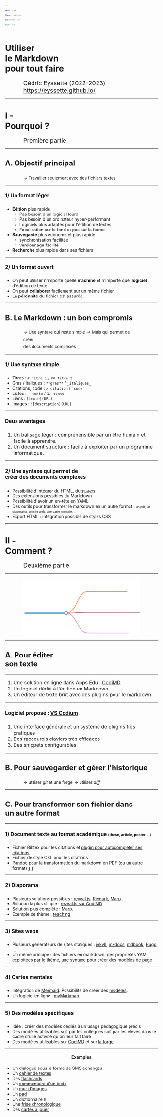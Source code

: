 ```yaml
---
marp: true
theme: teaching
paginate: true
size: 4:3
---
```


<!-- _class: titre -->
<style scoped>
span {font-size:0.7em}
</style>

# Utiliser <br>le Markdown<br>pour tout faire<!-- fit -->

Cédric Eyssette (2022-2023)
https://eyssette.github.io/

---
<!-- _class: partie -->
# I - <br>Pourquoi ? <!-- fit -->
Première partie


---
<!-- _class: souspartie -->
<style scoped>
p {margin:20px 60px; font-size:1.5em}
</style>

## A. Objectif principal

<span data-marpit-fragment="1">→ Travailler seulement avec des fichiers textes</span>

---
<!-- _class: etape fp -->
<style scoped>
h3 {padding-bottom:0.8em; font-size:1.2em}
</style>

### 1/ Un format léger
* **Édition** plus rapide
  * Pas besoin d'un logiciel lourd
  * Pas besoin d'un ordinateur hyper-performant 
  * Logiciels plus adaptés pour l'édition de textes
  * Focalisation sur le fond et pas sur la forme
* **Sauvegarde** plus économe et plus rapide
  * synchronisation facilitée
  * versionnage facilité
* **Recherche** plus rapide dans ses fichiers

<!-- 
VSCodium : évoquer (en parler plus tard)
git, forge pour synchronisation et versionnage
évoquer système de nommage des fichiers -->


---
<!-- _class: etape fpppppp -->
<style scoped>
h3 {padding-bottom:0.8em; font-size:1.2em}
</style>

### 2/ Un format ouvert

* On peut utiliser n'importe quelle **machine** et n'importe quel **logiciel** d'édition de texte
* On peut **collaborer** facilement sur un même fichier
* La **pérennité** du fichier est assurée


<!-- Pas prisonnier d'un logiciel qui doit être installé, on peut travailler de partout même avec un éditeur en ligne
(VS Code : édition en ligne possible) -->


---
<!-- _class: souspartie -->
<style scoped>
p {margin:0px 60px; font-size:1.2em}
</style>

## B. Le Markdown : un bon compromis

<span data-marpit-fragment="1">→ Une syntaxe qui reste simple</span>
<span data-marpit-fragment="2">→ Mais qui permet de créer<br>des documents complexes</span>


---
<!-- _class: etape fppp -->
<style scoped>
h3 {padding-bottom:0.8em; font-size:1.2em}
p {text-align:left;}
</style>

### 1/ Une syntaxe simple

* Titres : `# Titre 1` / `## Titre 2`
* Gras / italiques : `**gras**` / `_italiques_`
* Citations, code : `> citation` / ``` `code` ``` 
* Listes : `- texte` / `1. texte`
* Liens : `[texte](URL)`
* Images : `![description](URL)`


---
<!-- _class:  -->

### Deux avantages

1) Un balisage léger : compréhensible par un être humain et facile à apprendre.
2) Un document structuré : facile à exploiter par un programme informatique.

---
<!-- _class: etape fpp -->
<style scoped>
h3 {padding-bottom:0.5em; font-size:1.2em}
</style>

### 2/ Une syntaxe qui permet de <br>créer des documents complexes

* Possibilité d'intégrer du HTML, du $\LaTeX$
* Des extensions possibles du Markdown
* Possibilité d'avoir un en-tête en YAML
* Des outils pour transformer le markdown en un autre format : <span data-marpit-fragment="1">un pdf</span><span data-marpit-fragment="2">, un diaporama</span><span data-marpit-fragment="3">, un site web</span><span data-marpit-fragment="4">, une carte mentale, …</span>
* Export HTML : intégration possible de styles CSS

<!-- 
Extensions du markdown :
notes de bas de page
tableaux
texte souligné / surligné / supprimé / exposant / indices

https://github.com/CriticMarkup/CriticMarkup-toolkit


Ajouter ?
Des outils pour intégrer dans du markdown d'autres fichiers ?
fichier bibtex pour les 
-->

---
<!-- _class: partie -->
# II - <br>Comment ? <!-- fit -->
Deuxième partie


---
<!-- _class: i1t0 pp -->
<style scoped>
</style>

![](https://raw.githubusercontent.com/eyssette/mindmap/main/utiliser-le-markdown-pour-tout-faire-comment.svg)


---
<!-- _class: souspartie -->
## A. Pour éditer <br>son texte


---
<!-- _class:  -->
<style scoped>
ol {font-size:1.15em}
</style>
1) Une solution en ligne dans Apps Edu : [CodiMD](https://codimd.apps.education.fr/)
2) Un logiciel dédié à l'édition en Markdown
3) Un éditeur de texte brut avec des plugins pour le markdown


---
<!-- _class:  -->
### Logiciel proposé : [VS Codium](https://vscodium.com/)

1) Une interface générale et un système de plugins très pratiques
2) Des raccourcis claviers très efficaces
3) Des snippets configurables

<!-- Faire démonstration :
correction de copies / création d'un diaporama
-->

---
<!-- _class: souspartie -->
<style scoped>
h2 {font-size:1.7em}
p {font-size:1.4em; margin: 0 60px}
</style>
## B. Pour sauvegarder et gérer l'historique

<span data-marpit-fragment="1">→ utiliser _git_ et une forge</span>
<span data-marpit-fragment="2">→ utiliser _diff_</span>

---
<!-- _class: souspartie -->
## C. Pour transformer son fichier dans <br>un autre format


---
<!-- _class: etape fppppppp -->
<style scoped>
span {font-size:0.7em}
</style>
### 1) Document texte au format académique <span>(thèse, article, poster …)</span>

* Fichier Bibtex pour les citations et [plugin pour autocompléter ses citations](https://marketplace.visualstudio.com/items?itemName=notZaki.pandocciter)
* Fichier de style CSL pour les citations
* [Pandoc](https://pandoc.org/) pour la transformation du markdown en PDF (ou un autre format) [:link:](https://programminghistorian.org/fr/lecons/redaction-durable-avec-pandoc-et-markdown) [:link:](https://www.arthurperret.fr/cours/pandoc.html)


<!-- 
https://ineed.coffee/post/how-to-write-an-acm-styled-conference-paper-using-markdownpandoc

http://programminghistorian.org/en/lessons/sustainable-authorship-in-plain-text-using-pandoc-and-markdown
 -->

---
<!-- _class: etape -->
### 2) Diaporama

* Plusieurs solutions possibles : [reveal.js](https://revealjs.com/), [Remark](https://remarkjs.com/#1), [Marp](https://marp.app/) …
* Solution la plus simple : [reveal.js sur CodiMD](https://codimd.apps.education.fr/dj4bCWxPTVeoWWFnZ3uFiA?both)
* Solution plus complète : [Marp](https://marp.app/).
* Exemple de thème : [teaching](https://eyssette.github.io/teaching-theme-for-marp/)

<!-- Montrer comment Marp fonctionne -->


---
<!-- _class: etape -->
### 3) Sites webs

* Plusieurs générateurs de sites statiques : [jekyll](https://jekyllrb.com/), [mkdocs](https://www.mkdocs.org/), [mdbook](https://rust-lang.github.io/mdBook/), [Hugo](https://gohugo.io/) …
* Un même principe : des fichiers en markdown, des propriétés YAML exploitées par le thème, une syntaxe pour créer des modèles de page


---
<!-- _class: etape -->
### 4) Cartes mentales

* Intégration de [Mermaid](https://mermaid.js.org/). Possibilité de créer des [modèles](https://codimd.apps.education.fr/o1E9rMaMTg2rik93decJUg?both).
* Un logiciel en ligne : [myMarkmap](https://mymarkmap.netlify.app/)

<!-- Montrer comment myMarkmap fonctionne -->

---
<!-- _class: etape fppppppp -->
### 5) Des modèles spécifiques

* Idée : créer des modèles dédiés à un usage pédagogique précis
* Des modèles utilisables soit par les collègues soit par les élèves dans le cadre d'une activité qu'on leur fait faire
* Des modèles utilisables sur [CodiMD](https://codimd.apps.education.fr/) et sur [la forge](https://forge.apps.education.fr/)


---
<!-- _class: fppp -->
<style scoped>
h4 {text-align:center}
</style>
#### Exemples

* Un [dialogue](https://codimd.apps.education.fr/KsjwIfUJT8S8X0gs3lsMIA?both) sous la forme de SMS échangés
* Un [cahier de textes](https://codimd.apps.education.fr/vLFQu2JITKey43EMqYi1FA?both)
* Des [flashcards](https://codimd.apps.education.fr/aHGYCpIiRtmiP7ewkoWOYQ?both)
* Un [commentaire d'un texte](https://codimd.apps.education.fr/a8oECv4nSeu6LMsGUfxqVQ?both)
* Un [mur d'images](https://codimd.apps.education.fr/rceCV-QSTIC-f1RJ7pHxIA?both)
* Un [pad](https://codimd.apps.education.fr/lClEnAoTSMenFPVDtmc92g?both)
* Un [dictionnaire](https://eyssette.github.io/dataview/?url=https://codimd.apps.education.fr/aYv4xF8ZQKCWg75h_UOaDQ) [:link:](https://codimd.apps.education.fr/aYv4xF8ZQKCWg75h_UOaDQ)
* Une [frise chronologique](https://codimd.apps.education.fr/pWrVyaN7SMubB1k65zeJzA?both)
* Des [cartes à jouer](https://codimd.apps.education.fr/zuKmY75LR6KmC79V-R5wKg?both)
